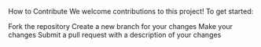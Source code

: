How to Contribute
We welcome contributions to this project! To get started:

Fork the repository
Create a new branch for your changes
Make your changes
Submit a pull request with a description of your changes
